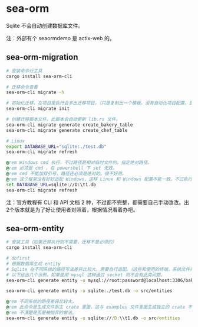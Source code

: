 # sea-orm

Sqlite 不会自动创建数据库文件。

注：外部有个 seaormdemo 是 actix-web 的。

## sea-orm-migration

```bash
# 安装命令行工具
cargo install sea-orm-cli

# 迁移命令查看
sea-orm-cli migrate -h

# 初始化迁移，在项目里执行会多出迁移项目。（只是复制出一个模板，没有自动化项目配置，目前是个半残命令）
sea-orm-cli migrate init

# 创建迁移脚本文件。此脚本会自动更新 lib.rs 文件。
sea-orm-cli migrate generate create_bakery_table
sea-orm-cli migrate generate create_chef_table
```

```bash
# Linux
export DATABASE_URL="sqlite:./test.db"
sea-orm-cli migrate refresh
```

```bat
@rem Windows cmd 执行，不过路径是相对临时文件的。指定绝对路径。
@rem 必须是 cmd ，在 powershell 下 set 无效。
@rem cmd 不能加双引号，路径还必须是绝对的。很不好用。
@rem 这个框架没有好好适配 Windows，这样 Linux 和 Windows 配置不能一致。不过执行可以通过。
set DATABASE_URL=sqlite://D:\t1.db
sea-orm-cli migrate refresh
```

注：官方教程有 CLI 和 API 文档 2 种，不过都不完整，都需要自己手动改改。出2个版本就是为了好让使用者对照着，根据情况看着办吧。

## sea-orm-entity

```bash
# 安装工具（如果迁移执行则不需要，迁移不是必须的）
cargo install sea-orm-cli

# dbfirst
# 根据数据库生成 entity 
# Sqlite 在不同系统的路径写法差异比较大，需要自行适配。（这些和使用的终端，系统文件系统相关）
# 以下给出几个示例，如果使用 mysql 这种通过 socket 则不会有此类问题。
sea-orm-cli generate entity -u mysql://root:password@localhost:3306/bakeries_db -o src/entities

sea-orm-cli generate entity -u sqlite:./test.db -o src/entities
```

```bat
@rem 不同系统的路径差异比较大，
@rem 此命令是生成文件到主 crate 里面，这与 examples 文件里面生成独立的 crate 不同。
@rem 不清楚是否是被抛弃的做法。
sea-orm-cli generate entity -u sqlite:///D:\\t1.db -o src/entities
```